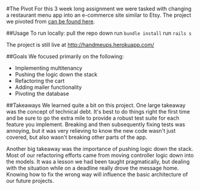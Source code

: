 #The Pivot
For this 3 week long assignment we were tasked with changing a restaurant menu app into an e-commerce site similar to Etsy.
The project we pivoted from [can be found here](https://github.com/AllPurposeName/dinner_dash).

##Usage
To run locally: 
pull the repo down
run `bundle install`
run `rails s`

The project is still live at http://handmeups.herokuapp.com/

##Goals
We focused primarily on the following:
* Implementing multitenancy
* Pushing the logic down the stack
* Refactoring the cart
* Adding mailer functionality
* Pivoting the database

##Takeaways
We learned quite a bit on this project. One large takeaway was the concept of technical debt. It's best to do things right the first time and be sure to go the extra mile to provide a robust test suite for each feature you implement. Breaking and then subsequently fixing tests was annoying, but it was very relieving to know the new code wasn't just covered, but also wasn't breaking other parts of the app.

Another big takeaway was the importance of pushing logic down the stack. Most of our refactoring efforts came from moving controller logic down into the models. It was a lesson we had been taught pragmatically, but dealing with the situation while on a deadline really drove the message home. Knowing how to fix the wrong way will influence the basic architecture of our future projects.
